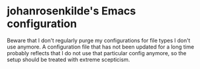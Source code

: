 # johanrosenkilde's Emacs configuration

Beware that I don't regularly purge my configurations for file types I don't use
anymore. A configuration file that has not been updated for a long time probably
reflects that I do not use that particular config anymore, so the setup should
be treated with extreme scepticism.
